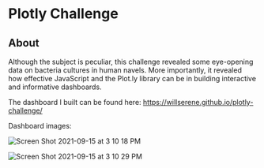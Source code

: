 # Plotly Challenge

## About

Although the subject is peculiar, this challenge revealed some eye-opening data on bacteria cultures in human navels. More importantly, it revealed how effective JavaScript and the Plot.ly library can be in building interactive and informative dashboards. 

The dashboard I built can be found here: https://willserene.github.io/plotly-challenge/
    
Dashboard images:

![Screen Shot 2021-09-15 at 3 10 18 PM](https://user-images.githubusercontent.com/79114121/133510083-11348ec5-1c08-4091-b594-b790cfaa2c6f.png)

![Screen Shot 2021-09-15 at 3 10 29 PM](https://user-images.githubusercontent.com/79114121/133510127-1aa6e326-81a8-4b15-a180-10145a26610d.png)



